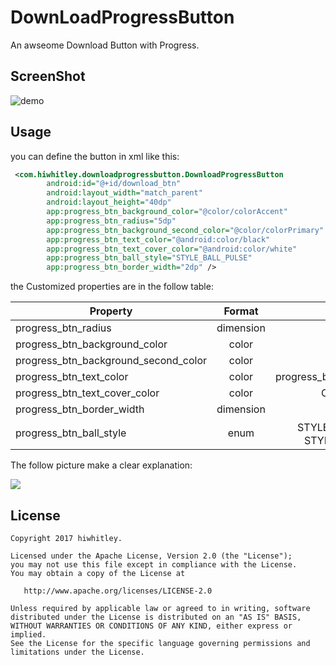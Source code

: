 # DownLoadProgressButton

An awseome Download Button with Progress.

## ScreenShot

![demo](http://ww1.sinaimg.cn/large/8e985f95gy1fczixyzo6dg207i0dcgov)

## Usage

you can define the button in xml like this:

```xml
 <com.hiwhitley.downloadprogressbutton.DownloadProgressButton
        android:id="@+id/download_btn"
        android:layout_width="match_parent"
        android:layout_height="40dp"
        app:progress_btn_background_color="@color/colorAccent"
        app:progress_btn_radius="5dp"
        app:progress_btn_background_second_color="@color/colorPrimary"
        app:progress_btn_text_color="@android:color/black"
        app:progress_btn_text_cover_color="@android:color/white"
        app:progress_btn_ball_style="STYLE_BALL_PULSE"
        app:progress_btn_border_width="2dp" />
```

the Customized properties are in the follow table:

| Property                             |  Format   |             Default              |
| ------------------------------------ | :-------: | :------------------------------: |
| progress_btn_radius                  | dimension |               0dp                |
| progress_btn_background_color        |   color   |             #3385FF              |
| progress_btn_background_second_color |   color   |             #E8E8E8              |
| progress_btn_text_color              |   color   |  progress_btn_background_color   |
| progress_btn_text_cover_color        |   color   |           Color.WHITE            |
| progress_btn_border_width            | dimension |               2dp                |
| progress_btn_ball_style              |   enum    | STYLE_BALL_PULSE，STYLE_BALL_JUMP |

 The follow picture make a clear explanation:

 ![](http://ww1.sinaimg.cn/mw690/8e985f95gy1fczjrgbxndj20s90g7mzv)

## License

    Copyright 2017 hiwhitley.

    Licensed under the Apache License, Version 2.0 (the "License");
    you may not use this file except in compliance with the License.
    You may obtain a copy of the License at

       http://www.apache.org/licenses/LICENSE-2.0

    Unless required by applicable law or agreed to in writing, software
    distributed under the License is distributed on an "AS IS" BASIS,
    WITHOUT WARRANTIES OR CONDITIONS OF ANY KIND, either express or implied.
    See the License for the specific language governing permissions and
    limitations under the License.